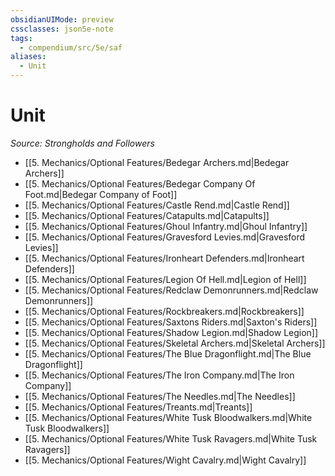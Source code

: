 ```yaml
---
obsidianUIMode: preview
cssclasses: json5e-note
tags:
  - compendium/src/5e/saf
aliases:
  - Unit
---
```

# Unit
*Source: Strongholds and Followers* 

- [[5. Mechanics/Optional Features/Bedegar Archers.md\|Bedegar Archers]]
- [[5. Mechanics/Optional Features/Bedegar Company Of Foot.md\|Bedegar Company of Foot]]
- [[5. Mechanics/Optional Features/Castle Rend.md\|Castle Rend]]
- [[5. Mechanics/Optional Features/Catapults.md\|Catapults]]
- [[5. Mechanics/Optional Features/Ghoul Infantry.md\|Ghoul Infantry]]
- [[5. Mechanics/Optional Features/Gravesford Levies.md\|Gravesford Levies]]
- [[5. Mechanics/Optional Features/Ironheart Defenders.md\|Ironheart Defenders]]
- [[5. Mechanics/Optional Features/Legion Of Hell.md\|Legion of Hell]]
- [[5. Mechanics/Optional Features/Redclaw Demonrunners.md\|Redclaw Demonrunners]]
- [[5. Mechanics/Optional Features/Rockbreakers.md\|Rockbreakers]]
- [[5. Mechanics/Optional Features/Saxtons Riders.md\|Saxton's Riders]]
- [[5. Mechanics/Optional Features/Shadow Legion.md\|Shadow Legion]]
- [[5. Mechanics/Optional Features/Skeletal Archers.md\|Skeletal Archers]]
- [[5. Mechanics/Optional Features/The Blue Dragonflight.md\|The Blue Dragonflight]]
- [[5. Mechanics/Optional Features/The Iron Company.md\|The Iron Company]]
- [[5. Mechanics/Optional Features/The Needles.md\|The Needles]]
- [[5. Mechanics/Optional Features/Treants.md\|Treants]]
- [[5. Mechanics/Optional Features/White Tusk Bloodwalkers.md\|White Tusk Bloodwalkers]]
- [[5. Mechanics/Optional Features/White Tusk Ravagers.md\|White Tusk Ravagers]]
- [[5. Mechanics/Optional Features/Wight Cavalry.md\|Wight Cavalry]]
